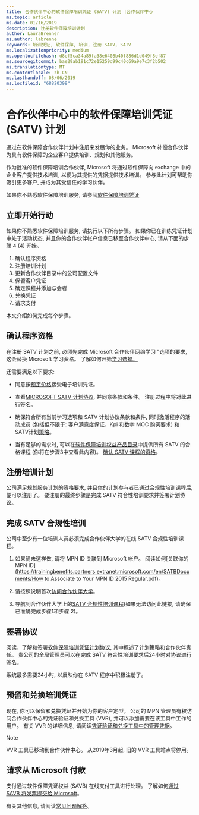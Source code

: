```yaml
---
title: 合作伙伴中心的软件保障培训凭证 (SATV) 计划 |合作伙伴中心
ms.topic: article
ms.date: 01/16/2019
description: 注册软件保障培训计划
author: LauraBrenner
ms.author: labrenne
keywords: 培训凭证, 软件保障, 培训, 注册 SATV, SATV
ms.localizationpriority: medium
ms.openlocfilehash: d8ef5ca34a89fa38e6408b40f886d1d049f8ef87
ms.sourcegitcommit: bae29ab191c72e15259d99c40c69a9e7c3f2b502
ms.translationtype: MT
ms.contentlocale: zh-CN
ms.lasthandoff: 08/06/2019
ms.locfileid: "68820399"
---
```

# <a name="software-assurance-training-voucher-satv-program-in-partner-center"></a>合作伙伴中心中的软件保障培训凭证 (SATV) 计划

通过在软件保障合作伙伴计划中注册来发展你的业务。 Microsoft 补偿合作伙伴为具有软件保障的企业客户提供培训、规划和其他服务。 

作为批准的软件保障培训合作伙伴, Microsoft 将通过软件保障向 exchange 中的企业客户提供技术培训, 以便为其提供的凭据提供技术培训。 参与此计划可帮助你吸引更多客户, 并成为其受信任的学习伙伴。

如果你不熟悉软件保障培训服务, 请参阅[软件保障培训凭证](https://trainingbenefits.partners.extranet.microsoft.com/en/SATV/Pages/default.aspx)

## <a name="get-started"></a>立即开始行动

如果你不熟悉软件保障培训服务, 请执行以下所有步骤。 如果你已在训练凭证计划中处于活动状态, 并且你的合作伙伴帐户信息已移至合作伙伴中心, 请从下面的步骤 4 (4) 开始。 

1. 确认程序资格
2. 注册培训计划
3. 更新合作伙伴目录中的公司配置文件
4. 保留客户凭证
5. 确定课程并添加与会者
6. 兑换凭证
7. 请求支付

本文介绍如何完成每个步骤。

## <a name="confirm-program-eligibility"></a>确认程序资格

在注册 SATV 计划之前, 必须先完成 Microsoft 合作伙伴网络学习 "选项的要求, 这会替换 Microsoft 学习资格。 了解如何开始[学习选择。](https://partner.microsoft.com/marketing/details/learning-option-enrollment#/)

还需要满足以下要求:

- 同意按[预定价格](https://partner.microsoft.com/membership/satv-voucher-pricing)接受电子培训凭证。

- 查看[MICROSOFT SATV 计划协议](https://aka.ms/satv_legal_agreement), 并同意条款和条件。 注册过程中将对此进行签名。 

- 确保符合所有当前学习选项和 SATV 计划协议条款和条件, 同时激活程序的活动成员 (包括但不限于: 客户满意度保证、Kpi 和数字 MOC 购买要求) 和 SATV计划[策略](https://trainingbenefits.partners.extranet.microsoft.com/en/SATV/Pages/ProgramPolicies.aspx)。

- 当有足够的需求时, 可以在[软件保障培训权益产品目录](https://aka.ms/SATV_catalog)中提供所有 SATV 的合格课程 (你将在步骤3中查看此内容)。 [确认 SATV 课程的资格](https://trainingbenefits.partners.extranet.microsoft.com/en/SATV/Pages/ConfirmEligibility.aspx)。

## <a name="enroll-in-the-training-program"></a>注册培训计划

公司满足规划服务计划的资格要求, 并且你的计划参与者已通过合规性培训课程后, 便可以注册了。 要注册的最终步骤是完成 SATV 符合性培训要求并签署计划协议。  

## <a name="complete-the-satv-compliance-training"></a>完成 SATV 合规性培训

公司中至少有一位培训人员必须完成合作伙伴大学的在线 SATV 合规性培训课程。
 
1. 如果尚未这样做, 请将 MPN ID 关联到 Microsoft 帐户。 阅读如何[关联你的 MPN ID](https://trainingbenefits.partners.extranet.microsoft.com/en/SATBDocuments/How to Associate to Your MPN ID 2015 Regular.pdf)。

2. 请按照说明首次[访问合作伙伴大学](https://trainingbenefits.partners.extranet.microsoft.com/en/SATBDocuments/Partner_University_on-boarding.pdf)。

3. 导航到合作伙伴大学上的[SATV 合规性培训课程](https://partneruniversity.microsoft.com/?whr=uri:MicrosoftAccount&courseId=14461&scoId=dXsXmk7lB_2704778676)(如果无法访问此链接, 请确保已准确完成步骤1和步骤 2)。  

## <a name="sign-the-agreement"></a>签署协议

阅读、了解和签署[软件保障培训凭证计划协议](https://partners.microsoft.com/partnerprogram/Satv.aspx), 其中概述了计划策略和合作伙伴责任。 贵公司的全局管理员可以在完成 SATV 符合性培训要求后24小时对协议进行签名。

系统最多需要24小时, 以反映你在 SATV 程序中积极注册了。 

## <a name="reserve-and-redeem-training-vouchers"></a>预留和兑换培训凭证

现在, 你可以保留和兑换凭证并开始为你的客户定型。 公司的 MPN 管理员有权访问合作伙伴中心的凭证验证和兑换工具 (VVR), 并可以添加需要在该工具中工作的用户。 有关 VVR 的详细信息, 请阅读[凭证验证和兑换工具中的管理凭据](voucher-validation-tool.md)。

>[!Note]
>VVR 工具已移动到合作伙伴中心。 从2019年3月起, 旧的 VVR 工具站点将停用。

## <a name="request-payment-from-microsoft"></a>请求从 Microsoft 付款

支付通过软件保障凭证权益 (SAVB) 在线支付工具进行处理。  了解如何[通过 SAVB 将发票提交给 Microsoft](https://trainingbenefits.partners.extranet.microsoft.com/en/SATV/Pages/GetPaid.aspx)。

有关其他信息, 请阅读[常见问题解答](vvr-faq.md)。
